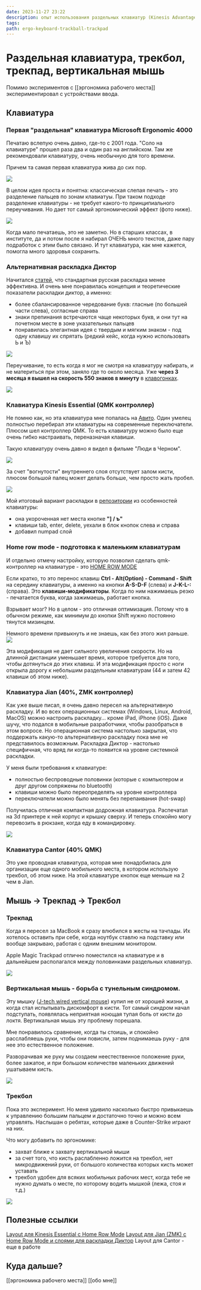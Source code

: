 ```yaml
---
date: 2023-11-27 23:22
description: опыт использования раздельных клавиатур (Kinesis Advantage, Jian, Cantor), вертикальной мыши, трекпада, трекбола
tags: 
path: ergo-keyboard-trackball-trackpad
---
```

# Раздельная клавиатура, трекбол, трекпад, вертикальная мышь

Помимо экспериментов с [[эргономика рабочего места]] экспериментировал с устройствами ввода. 

## Клавиатура

### Первая "раздельная" клавиатура Microsoft Ergonomic 4000

Печатаю вслепую очень давно, где-то с 2001 года. "Соло на клавиатуре" прошел раза два и один раз на английском. Там же рекомендовали клавиатуру, очень необычную для того времени. 

Причем та самая первая клавиатура жива до сих пор. 

![](https://habrastorage.org/webt/yh/mu/ou/yhmuourxjpl-r4dllwaprisguxo.png)

В целом идея проста и понятна: классическая слепая печать - это разделение пальцев по зонам клавиатуы. При таком подходе разделение клавиатуры - не требует какого-то принципиального переучивания. Но дает тот самый эргономический эффект (фото ниже). 



![](https://habrastorage.org/r/w1560/storage2/919/d50/1f5/919d501f5ff31c1313da5b0c510c577a.jpg)


Когда мало печатаешь, это не заметно. Но в старших классах, в институте, да и потом после я набирал ОЧЕНЬ много текстов, даже пару подработок с этим было связано. И тут  клавиатура, как мне кажется, помогла много здоровья сохранить. 

### Альтернативная раскладка Диктор
Начитался [статей](https://habr.com/ru/articles/210826/), что стандартная русская раскладка менее эффективна. И очень мне понравилась концепция и теоретические показатели раскладки диктор, а именно:
- более сбалансированное чередование букв: гласные (по большей части слева), согласные справа
- знаки препинания встречаются чаще некоторых букв, и они тут на почетном месте в зоне указательных пальцев
- понравилась элегантная идея с твердым и мягким знаком - под одну клавишу их спрятать (редкий кейс, когда нужно использовать Ь и Ъ)

![](https://habrastorage.org/webt/h1/rc/ad/h1rcad1lh4amhcico6vhamirso0.jpeg)

Переучивание, то есть когда я мог не смотря на клавиатуру набирать, и не материться при этом, заняло где то около месяца. Уже **через 3 месяца я вышел на скорость 550 знаков в минуту** в [клавогонках](https://klavogonki.ru/u/#/366695/).  

![](https://habrastorage.org/webt/jz/ko/fi/jzkofikukna0qo28l1jwq5ejsfq.png)


### Клавиатура Kinesis Essential  (QMK контроллер)
Не помню как, но эта клавиатура мне попалась на [Авито](https://www.avito.ru/moskva/tovary_dlya_kompyutera/kinesis_essential_box_silent_brown_qmk_2212870608). Один умелец полностью перебирал эти клавиатуры на современные переключатели. Плюсом шел контроллер QMK. То есть клавиатуру можно было еще очень гибко настраивать, переназначая клавиши. 

Такую клавиатуру очень давно я видел в фильме "Люди в Черном". 

![](https://habrastorage.org/webt/0w/rp/hk/0wrphky-5fmx2dirhu7wdksqfnm.jpeg)

За счет "вогнутости" внутреннего слоя отсутствует залом кисти, плюсом большой палец может делать больше, чем просто жать пробел. 

![](https://habrastorage.org/webt/jw/fx/g_/jwfxg_t2zph6ca1cwlcd7zhjn54.jpeg)

Мой итоговый вариант раскладки в [репозитории](https://github.com/flyer2001/qmk_firmware/blob/kinesis80/keyboards/kinesis80/keymaps/quartz64/keymap.c) из особенностей клавиатуры:
- она укороченная нет места кнопке **"] / ъ"** 
- клавиши tab, enter, delete, уехали в блок кнопок слева и справа
- добавил numpad слой

### Home row mode - подготовка к маленьким клавиатурам
И отдельно отмечу настройку, которую позволил сделать qmk-контроллер на клавиатуре - это  [HOME ROW MODE](https://precondition.github.io/home-row-mods)

Если кратко, то это перенос клавиш **Ctrl - Alt(Option) - Command - Shift**  на середину клавиатуры, а именно на кнопки **A-S-D-F** (слева) и **J-K-L-:** (справа). Это **клавиши-модификаторы**. Когда по ним нажимаешь резко - печатается буква, когда зажимаешь, работает кнопка. 

Взрывает мозг? Но в целом - это отличная оптимизация. Потому что в обычном режиме, как минимум до кнопки Shift нужно постоянно тянутся мизинцем. 

Немного времени привыкнуть и не знаешь, как без этого жил раньше. 
![](https://habrastorage.org/webt/he/tb/tv/hetbtvpjjwha18-pprygft-wpuq.png)

Эта модификация не дает сильного увеличения скорости. Но на длинной дистанции уменьшает время, которое требуется для того, чтобы дотянуться до этих клавиш. И эта модификация просто с ноги открыла дорогу к небольшим раздельным клавиатурам (44 и затем 42 клавиши об этом ниже).

### Клавиатура Jian (40%, ZMK контроллер)

Как уже выше писал, я очень давно пересел на альтернативную раскладку. И во всех операционных системах (Windows, Linux, Android, MacOS) можно настроить раскладку... кроме iPad, iPhone (iOS). Даже шучу, что подался в мобильные разработчики, чтобы разобраться в этом вопросе. Но операционная система настолько закрытая, что поддержать какую-то альтернативную раскладку пока мне не представилось возможным. Раскладка Диктор - настолько специфичная, что вряд ли когда-то появится на уровне системной раскладки. 

У меня были требования к клавиатуре:
- полностью беспроводные половинки (которые с компьютером и друг другом сопряжены по bluetooth)
- клавиши можно было переопределять на уровне контроллера
- переключатели можно было менять без перепаивания (hot-swap)

Получилась отличная компактная додрожная клавиатура. Распечатал на 3d принтере к ней корпус и крышку сверху. И теперь спокойно могу перевозить в рюкзаке, когда еду в командировку. 

![](https://habrastorage.org/webt/_y/0q/k3/_y0qk3j4qjigv-pm6azscuvmoyg.png)

### Клавиатура Cantor (40% QMK)
Это уже проводная клавиатура, которая мне понадобилась для организации еще одного мобильного места, в котором использую трекбол, об этом ниже. 
На этой клавиатуре кнопок еще меньше на 2 чем в Jian. 

## Мышь -> Трекпад -> Трекбол

### Трекпад
Когда я пересел за MacBook я сразу влюбился в жесты на тачпады. Их хотелось оставить при себе, когда ноутбук ставлю на подставку или вообще закрываю, работая с одним внешним монитором. 

Apple Magic Trackpad отлично поместился на клавиатуре и в дальнейшем располагался между половинками раздельных клавиатур. 

![](https://habrastorage.org/webt/7-/io/bl/7-ioblfhvaeqq_nqpkuflofft5u.jpeg)

### Вертикальная мышь - борьба с тунельным синдромом. 

Эту мышку ([J-tech wired vertical mouse](https://www.amazon.com/J-Tech-Digital-V628-Adjustable-Sensitivity/dp/B0759V6FZC?th=1)) купил не от хорошей жизни, а когда стал испытывать дискомфорт в кисти. Тот самый синдром начал подступать, появлялась неприятная ноющая тупая боль от кисти до локтя. Вертикальная мышь эту проблему порешала.

Мне понравилось сравнение, когда ты стоишь, и спокойно расслабляешь руки, чтобы они повисли, затем поднимаешь руку - для нее это естественное положение. 

Разворачивая же руку мы создаем неестественное положение руки, более зажатое, и при большом количестве маленьких движений ушатываем кисть.

![](https://habrastorage.org/webt/00/bm/2c/00bm2c48qw1tnas6iznoww3mgnc.jpeg)

### Трекбол
Пока это эксперимент. Но меня удивило насколько быстро привыкаешь к управлению большим пальцем и достаточно точно и можно всем управлять. Наслышан о ребятах, которые даже в Counter-Strike играют на них. 

Что могу добавить по эргономике:
- захват ближе к захвату вертикальной мыши
- за счет того, что кисть раслабленно ложится на трекбол, нет микродвижений руки, от большого количества которых кисть может уставать
- трекбол удобен для всяких мобильных рабочих мест, когда тебе не нужно думать о месте, по которому водить мышкой (лежа, стоя и т.д.)


![](https://habrastorage.org/webt/_s/jv/mn/_sjvmnec7ti85w8o_8sipwurmfi.png)

## Полезные ссылки

[Layout для Kinesis Essential с Home Row Mode](https://github.com/flyer2001/qmk_firmware/blob/kinesis80/keyboards/kinesis80/keymaps/quartz64/keymap.c) 
[Layout для Jian (ZMK) с Home Row Mode и слоями для раскладки Диктор](https://github.com/flyer2001/jian_zmk/blob/master/config/jian.keymap)
Layout для Cantor - еще в работе

## Куда дальше?

[[эргономика рабочего места]]
[[обо мне]]